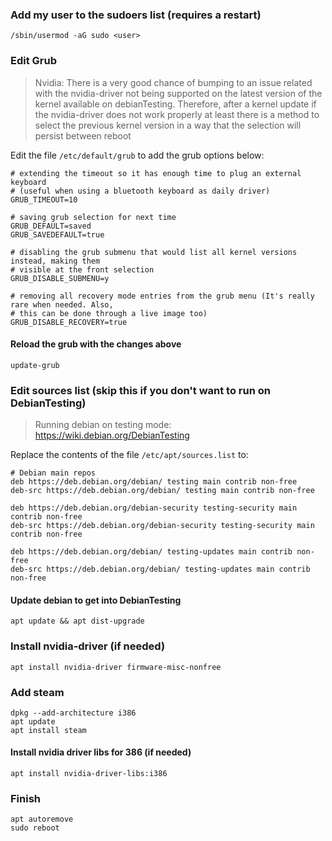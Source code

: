 ### Add my user to the sudoers list (requires a restart)
```
/sbin/usermod -aG sudo <user>
```

### Edit Grub
> Nvidia: There is a very good chance of bumping to an issue related with the nvidia-driver not being supported on the latest version of the kernel available on debianTesting. Therefore, after a kernel update if the nvidia-driver does not work properly at least there is a method to select the previous kernel version in a way that the selection will persist between reboot


Edit the file `/etc/default/grub` to add the grub options below:
```
# extending the timeout so it has enough time to plug an external keyboard
# (useful when using a bluetooth keyboard as daily driver)
GRUB_TIMEOUT=10

# saving grub selection for next time
GRUB_DEFAULT=saved
GRUB_SAVEDEFAULT=true

# disabling the grub submenu that would list all kernel versions instead, making them 
# visible at the front selection
GRUB_DISABLE_SUBMENU=y

# removing all recovery mode entries from the grub menu (It's really rare when needed. Also,  
# this can be done through a live image too)
GRUB_DISABLE_RECOVERY=true
```

#### Reload the grub with the changes above
```
update-grub
```

### Edit sources list (skip this if you don't want to run on DebianTesting)
> Running debian on testing mode: https://wiki.debian.org/DebianTesting

Replace the contents of the file `/etc/apt/sources.list` to:
```
# Debian main repos
deb https://deb.debian.org/debian/ testing main contrib non-free
deb-src https://deb.debian.org/debian/ testing main contrib non-free

deb https://deb.debian.org/debian-security testing-security main contrib non-free
deb-src https://deb.debian.org/debian-security testing-security main contrib non-free

deb https://deb.debian.org/debian/ testing-updates main contrib non-free
deb-src https://deb.debian.org/debian/ testing-updates main contrib non-free
```

#### Update debian to get into DebianTesting
```
apt update && apt dist-upgrade
```

### Install nvidia-driver (if needed)
```
apt install nvidia-driver firmware-misc-nonfree
```

### Add steam
```
dpkg --add-architecture i386
apt update
apt install steam
```

#### Install nvidia driver libs for 386 (if needed)
```
apt install nvidia-driver-libs:i386
```

### Finish
```
apt autoremove
sudo reboot
```
